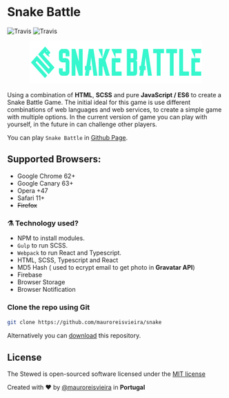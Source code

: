 # Snake Battle

![Travis](https://img.shields.io/travis/rust-lang/rust.svg?style=flat-square)
![Travis](https://img.shields.io/dub/l/vibe-d.svg)

<div align="center">
    <img src="assets/images/logo/snake.png" width="400" height="100"/>
</div>


Using a combination of **HTML**, **SCSS** and pure **JavaScript / ES6** to create a Snake Battle Game.
The initial ideal for this game is use different combinations of web languages and web services,
to create a simple game with multiple options.
In the current version of game you can play with yourself, in the future in can challenge other players.


You can play `Snake Battle` in [Github Page](http://mauroreisvieira.github.io/snake).

## Supported Browsers:
- Google Chrome 62+
- Google Canary 63+
- Opera +47
- Safari 11+
- ~~Firefox~~

### ⚗️ Technology used?
- NPM to install modules.
- `Gulp` to run SCSS.
- `Webpack` to run React and Typescript.
- HTML, SCSS, Typescript and React
- MD5 Hash ( used to ecrypt email to get photo in **Gravatar API**)
- Firebase
- Browser Storage
- Browser Notification

### Clone the repo using Git

```bash
git clone https://github.com/mauroreisvieira/snake
```


Alternatively you can [download](https://codeload.github.com/mauroreisvieira/snake/zip/master) this repository.

## License

The Stewed is open-sourced software licensed under the [MIT license](http://opensource.org/licenses/MIT)

Created with ♥️ by [@mauroreisvieira](https://twitter.com/mauroreisvieira) in **Portugal**


